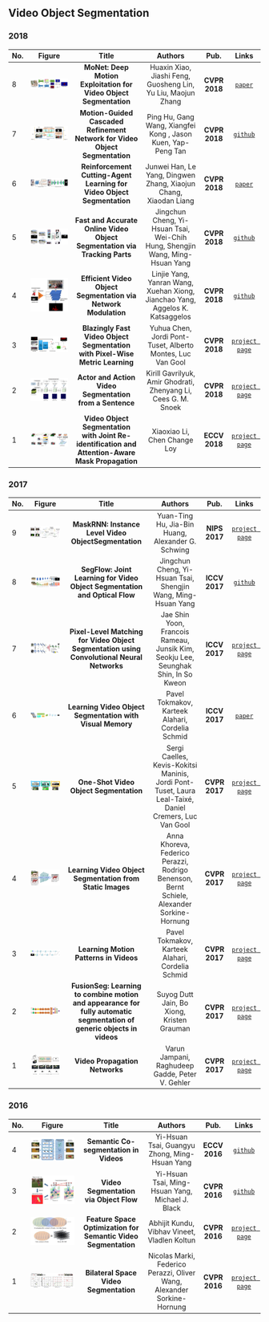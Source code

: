 ## Video Object Segmentation
### 2018
|No.   |Figure   |Title   |Authors  |Pub.  |Links|
|-----|:-----:|:-----:|:-----:|:-----:|:---:|
|8|![MoNet](data/MoNet.png)|__MoNet: Deep Motion Exploitation for Video Object Segmentation__|Huaxin Xiao, Jiashi Feng, Guosheng Lin, Yu Liu, Maojun Zhang|__CVPR 2018__|[`paper`](http://openaccess.thecvf.com/content_cvpr_2018/papers/Xiao_MoNet_Deep_Motion_CVPR_2018_paper.pdf)|
|7|![Motion-Guided-CRN](data/Motion-Guided-CRN.png)|__Motion-Guided Cascaded Refinement Network for Video Object Segmentation__|Ping Hu, Gang Wang, Xiangfei Kong , Jason Kuen, Yap-Peng Tan|__CVPR 2018__|[`github`](https://github.com/feinanshan/Motion-Guided-CRN)|
|6|![Cutting-Agent](data/Cutting-Agent.png)|__Reinforcement Cutting-Agent Learning for Video Object Segmentation__|Junwei Han, Le Yang, Dingwen Zhang, Xiaojun Chang, Xiaodan Liang|__CVPR 2018__|[`paper`](http://openaccess.thecvf.com/content_cvpr_2018/papers/Han_Reinforcement_Cutting-Agent_Learning_CVPR_2018_paper.pdf)|
|5|![FAVOS](data/FAVOS.png)|__Fast and Accurate Online Video Object Segmentation via Tracking Parts__|Jingchun Cheng, Yi-Hsuan Tsai, Wei-Chih Hung, Shengjin Wang, Ming-Hsuan Yang|__CVPR 2018__|[`github`](https://github.com/JingchunCheng/FAVOS)|
|4|![Net_Modular](data/Net_Modular.png)|__Efficient Video Object Segmentation via Network Modulation__|Linjie Yang, Yanran Wang, Xuehan Xiong, Jianchao Yang, Aggelos K. Katsaggelos|__CVPR 2018__|[`github`](https://github.com/linjieyangsc/video_seg)|
|3|![PML-18](data/PML-18.png)|__Blazingly Fast Video Object Segmentation with Pixel-Wise Metric Learning__|Yuhua Chen, Jordi Pont-Tuset, Alberto Montes, Luc Van Gool|__CVPR 2018__|[`project page`](https://github.com/yuhuayc/fast-vos)|
|2|![Actor_Action](data/Actor_Action.png)|__Actor and Action Video Segmentation from a Sentence__|Kirill Gavrilyuk, Amir Ghodrati, Zhenyang Li, Cees G. M. Snoek|__CVPR 2018__|[`project page`](https://kgavrilyuk.github.io/publication/actor_action/)|
|1|![VOS-ReID-MaskPro](data/VOS-ReID-MaskPro.png)|__Video Object Segmentation with Joint Re-identification and Attention-Aware Mask Propagation__|Xiaoxiao Li, Chen Change Loy|__ECCV 2018__|[`project page`](https://deeplearn.org/arxiv/28892/video-object-segmentation-with-joint-re-identification-and-attention-aware-mask-propagation)|

### 2017
|No.   |Figure   |Title   |Authors  |Pub.  |Links|
|-----|:-----:|:-----:|:-----:|:-----:|:---:|
|9|![MaskRNN](data/MaskRNN.png)|__MaskRNN: Instance Level Video ObjectSegmentation__|Yuan-Ting Hu, Jia-Bin Huang, Alexander G. Schwing|__NIPS 2017__|[`project page`](https://sites.google.com/view/yuantinghu/maskrnn)|
|8|![SegFlow](data/SegFlow.png)|__SegFlow: Joint Learning for Video Object Segmentation and Optical Flow__|Jingchun Cheng, Yi-Hsuan Tsai, Shengjin Wang, Ming-Hsuan Yang|__ICCV 2017__|[`github`](https://github.com/JingchunCheng/SegFlow)|
|7|![PLM](data/PLM.png)|__Pixel-Level Matching for Video Object Segmentation using Convolutional Neural Networks__|Jae Shin Yoon, Francois Rameau, Junsik Kim, Seokju Lee, Seunghak Shin, In So Kweon|__ICCV 2017__|[`project page`](https://jsyoon4325.wixsite.com/pix-matching)|
|6|![VMNet](data/VMNet.png)|__Learning Video Object Segmentation with Visual Memory__|Pavel Tokmakov, Karteek Alahari, Cordelia Schmid|__ICCV 2017__|[`paper`](https://arxiv.org/abs/1704.05737)|
|5|![OSVOS](data/OSVOS.png)|__One-Shot Video Object Segmentation__|Sergi Caelles, Kevis-Kokitsi Maninis, Jordi Pont-Tuset, Laura Leal-Taixé, Daniel Cremers, Luc Van Gool|__CVPR 2017__|[`project page`](http://www.vision.ee.ethz.ch/~cvlsegmentation/osvos/)|
|4|![LVOSSI](data/LVOSSI.png)|__Learning Video Object Segmentation from Static Images__|Anna Khoreva, Federico Perazzi, Rodrigo Benenson, Bernt Schiele, Alexander Sorkine-Hornung|__CVPR 2017__|[`project page`](https://graphics.ethz.ch/~perazzif/masktrack/index.html)|
|3|![MPNet](data/MPNet.png)|__Learning Motion Patterns in Videos__|Pavel Tokmakov, Karteek Alahari, Cordelia Schmid|__CVPR 2017__|[`project page`](http://thoth.inrialpes.fr/research/mpnet/)|
|2|![FusionSeg](data/FusionSeg.png)|__FusionSeg: Learning to combine motion and appearance for fully automatic segmentation of generic objects in videos__|Suyog Dutt Jain, Bo Xiong, Kristen Grauman|__CVPR 2017__|[`project page`](http://vision.cs.utexas.edu/projects/fusionseg/)|
|1|![VPN](data/VPN.png)|__Video Propagation Networks__|Varun Jampani, Raghudeep Gadde, Peter V. Gehler|__CVPR 2017__|[`project page`](https://varunjampani.github.io/vpn/)|

### 2016
|No.   |Figure   |Title   |Authors  |Pub.  |Links|
|-----|:-----:|:-----:|:-----:|:-----:|:---:|
|4|![SCo](data/SCo.png)|__Semantic Co-segmentation in Videos__|Yi-Hsuan Tsai, Guangyu Zhong, Ming-Hsuan Yang|__ECCV 2016__|[`github`](https://github.com/GYZHikari/semantic-cosegmentation)|
|3|![VSOF](data/VSOF.png)|__Video Segmentation via Object Flow__|Yi-Hsuan Tsai, Ming-Hsuan Yang, Michael J. Black|__CVPR 2016__|[`github`](https://github.com/wasidennis/ObjectFlow)|
|2|![FSO](data/FSO.png)|__Feature Space Optimization for Semantic Video Segmentation__|Abhijit Kundu, Vibhav Vineet, Vladlen Koltun|__CVPR 2016__|[`project page`](http://vladlen.info/publications/feature-space-optimization-for-semantic-video-segmentation/fso/)|
|1|![BVS](data/BVS.png)|__Bilateral Space Video Segmentation__|Nicolas Marki, Federico Perazzi, Oliver Wang, Alexander Sorkine-Hornung|__CVPR 2016__|[`project page`](https://graphics.ethz.ch/~perazzif/bvs/index.html)|
